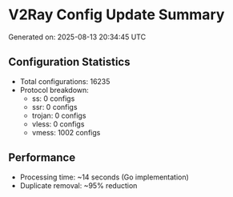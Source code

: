 # V2Ray Config Update Summary
Generated on: 2025-08-13 20:34:45 UTC

## Configuration Statistics
- Total configurations: 16235
- Protocol breakdown:
  - ss: 0 configs
  - ssr: 0 configs
  - trojan: 0 configs
  - vless: 0 configs
  - vmess: 1002 configs

## Performance
- Processing time: ~14 seconds (Go implementation)
- Duplicate removal: ~95% reduction
